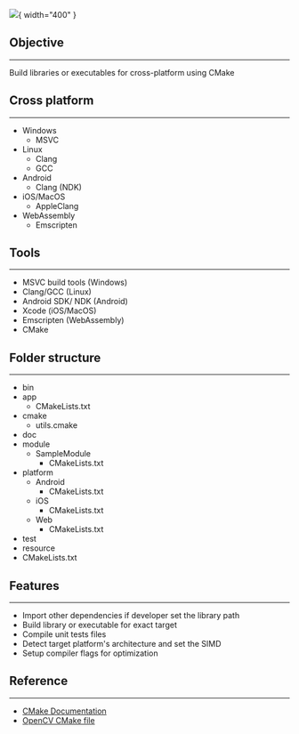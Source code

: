 ![](https://blog.desdelinux.net/wp-content/uploads/2019/07/cmake.jpg){ width="400" }

## Objective
---
Build libraries or executables for cross-platform using CMake

## Cross platform
---
- Windows
    - MSVC
- Linux
    - Clang
    - GCC
- Android
    - Clang (NDK)
- iOS/MacOS
    - AppleClang
- WebAssembly
    - Emscripten

## Tools
---
- MSVC build tools (Windows)
- Clang/GCC (Linux)
- Android SDK/ NDK (Android)
- Xcode (iOS/MacOS)
- Emscripten (WebAssembly)
- CMake

## Folder structure
---
- bin
- app
    - CMakeLists.txt
- cmake
    - utils.cmake
- doc
- module
    - SampleModule
      - CMakeLists.txt
- platform
    - Android
      - CMakeLists.txt
    - iOS
      - CMakeLists.txt
    - Web
      - CMakeLists.txt
- test
- resource
- CMakeLists.txt

## Features
---
- Import other dependencies if developer set the library path
- Build library or executable for exact target
- Compile unit tests files
- Detect target platform's architecture and set the SIMD
- Setup compiler flags for optimization

## Reference
---
- [CMake Documentation](https://cmake.org/cmake/help/latest/)
- [OpenCV CMake file](https://github.com/opencv/opencv/blob/master/CMakeLists.txt)